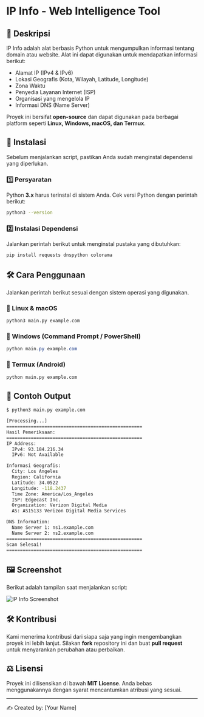 # IP Info - Web Intelligence Tool

## 📌 Deskripsi
IP Info adalah alat berbasis Python untuk mengumpulkan informasi tentang domain atau website. Alat ini dapat digunakan untuk mendapatkan informasi berikut:

- Alamat IP (IPv4 & IPv6)
- Lokasi Geografis (Kota, Wilayah, Latitude, Longitude)
- Zona Waktu
- Penyedia Layanan Internet (ISP)
- Organisasi yang mengelola IP
- Informasi DNS (Name Server)

Proyek ini bersifat **open-source** dan dapat digunakan pada berbagai platform seperti **Linux, Windows, macOS, dan Termux**.

## 🚀 Instalasi
Sebelum menjalankan script, pastikan Anda sudah menginstal dependensi yang diperlukan.

### 1️⃣ Persyaratan
Python **3.x** harus terinstal di sistem Anda. 
Cek versi Python dengan perintah berikut:
```bash
python3 --version
```

### 2️⃣ Instalasi Dependensi
Jalankan perintah berikut untuk menginstal pustaka yang dibutuhkan:
```bash
pip install requests dnspython colorama
```

## 🛠 Cara Penggunaan
Jalankan perintah berikut sesuai dengan sistem operasi yang digunakan.

### 🔹 Linux & macOS
```bash
python3 main.py example.com
```

### 🔹 Windows (Command Prompt / PowerShell)
```powershell
python main.py example.com
```

### 🔹 Termux (Android)
```bash
python main.py example.com
```

## 📌 Contoh Output
```bash
$ python3 main.py example.com

[Processing...]
==================================================
Hasil Pemeriksaan:
==================================================
IP Address:
  IPv4: 93.184.216.34
  IPv6: Not Available

Informasi Geografis:
  City: Los Angeles
  Region: California
  Latitude: 34.0522
  Longitude: -118.2437
  Time Zone: America/Los_Angeles
  ISP: Edgecast Inc.
  Organization: Verizon Digital Media
  AS: AS15133 Verizon Digital Media Services

DNS Information:
  Name Server 1: ns1.example.com
  Name Server 2: ns2.example.com
==================================================
Scan Selesai!
==================================================
```

## 🖼️ Screenshot
Berikut adalah tampilan saat menjalankan script:

![IP Info Screenshot](screenshot.png)

## 🛠 Kontribusi
Kami menerima kontribusi dari siapa saja yang ingin mengembangkan proyek ini lebih lanjut. Silakan **fork** repository ini dan buat **pull request** untuk menyarankan perubahan atau perbaikan.

## ⚖️ Lisensi
Proyek ini dilisensikan di bawah **MIT License**. Anda bebas menggunakannya dengan syarat mencantumkan atribusi yang sesuai.

---
✍️ Created by: [Your Name]

